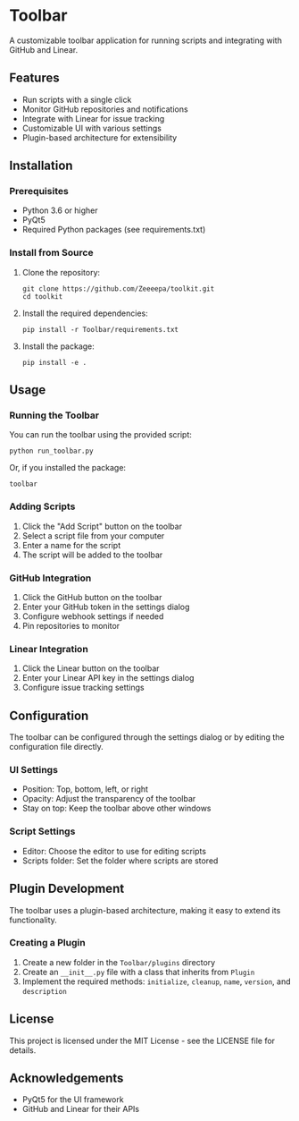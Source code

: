 # Toolbar

A customizable toolbar application for running scripts and integrating with GitHub and Linear.

## Features

- Run scripts with a single click
- Monitor GitHub repositories and notifications
- Integrate with Linear for issue tracking
- Customizable UI with various settings
- Plugin-based architecture for extensibility

## Installation

### Prerequisites

- Python 3.6 or higher
- PyQt5
- Required Python packages (see requirements.txt)

### Install from Source

1. Clone the repository:
   ```
   git clone https://github.com/Zeeeepa/toolkit.git
   cd toolkit
   ```

2. Install the required dependencies:
   ```
   pip install -r Toolbar/requirements.txt
   ```

3. Install the package:
   ```
   pip install -e .
   ```

## Usage

### Running the Toolbar

You can run the toolbar using the provided script:

```
python run_toolbar.py
```

Or, if you installed the package:

```
toolbar
```

### Adding Scripts

1. Click the "Add Script" button on the toolbar
2. Select a script file from your computer
3. Enter a name for the script
4. The script will be added to the toolbar

### GitHub Integration

1. Click the GitHub button on the toolbar
2. Enter your GitHub token in the settings dialog
3. Configure webhook settings if needed
4. Pin repositories to monitor

### Linear Integration

1. Click the Linear button on the toolbar
2. Enter your Linear API key in the settings dialog
3. Configure issue tracking settings

## Configuration

The toolbar can be configured through the settings dialog or by editing the configuration file directly.

### UI Settings

- Position: Top, bottom, left, or right
- Opacity: Adjust the transparency of the toolbar
- Stay on top: Keep the toolbar above other windows

### Script Settings

- Editor: Choose the editor to use for editing scripts
- Scripts folder: Set the folder where scripts are stored

## Plugin Development

The toolbar uses a plugin-based architecture, making it easy to extend its functionality.

### Creating a Plugin

1. Create a new folder in the `Toolbar/plugins` directory
2. Create an `__init__.py` file with a class that inherits from `Plugin`
3. Implement the required methods: `initialize`, `cleanup`, `name`, `version`, and `description`

## License

This project is licensed under the MIT License - see the LICENSE file for details.

## Acknowledgements

- PyQt5 for the UI framework
- GitHub and Linear for their APIs
